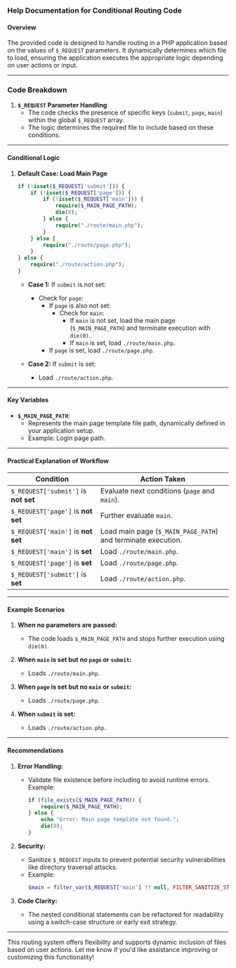 ### Help Documentation for Conditional Routing Code

#### Overview
The provided code is designed to handle routing in a PHP application based on the values of `$_REQUEST` parameters. It dynamically determines which file to load, ensuring the application executes the appropriate logic depending on user actions or input.

---

### Code Breakdown

1. **`$_REQUEST` Parameter Handling**
   - The code checks the presence of specific keys (`submit`, `page`, `main`) within the global `$_REQUEST` array.
   - The logic determines the required file to include based on these conditions.

---

#### Conditional Logic

1. **Default Case: Load Main Page**
   ```php
   if (!isset($_REQUEST['submit'])) {
       if (!isset($_REQUEST['page'])) {
           if (!isset($_REQUEST['main'])) {
               require($_MAIN_PAGE_PATH);
               die(0);
           } else {
               require("./route/main.php");
           }
       } else {
           require("./route/page.php");
       }
   } else {
       require("./route/action.php");
   }
   ```
   - **Case 1:** If `submit` is not set:
     - Check for `page`:
       - If `page` is also not set:
         - Check for `main`:
           - If `main` is not set, load the main page (`$_MAIN_PAGE_PATH`) and terminate execution with `die(0)`.
           - If `main` is set, load `./route/main.php`.
       - If `page` is set, load `./route/page.php`.

   - **Case 2:** If `submit` is set:
     - Load `./route/action.php`.

---

#### Key Variables
- **`$_MAIN_PAGE_PATH`**:
  - Represents the main page template file path, dynamically defined in your application setup.
  - Example: Login page path.

---

#### Practical Explanation of Workflow
| **Condition**                       | **Action Taken**                 |
|-------------------------------------|-----------------------------------|
| `$_REQUEST['submit']` is **not set** | Evaluate next conditions (`page` and `main`). |
| `$_REQUEST['page']` is **not set**   | Further evaluate `main`.          |
| `$_REQUEST['main']` is **not set**   | Load main page (`$_MAIN_PAGE_PATH`) and terminate execution. |
| `$_REQUEST['main']` is **set**       | Load `./route/main.php`.          |
| `$_REQUEST['page']` is **set**       | Load `./route/page.php`.          |
| `$_REQUEST['submit']` is **set**     | Load `./route/action.php`.        |

---

#### Example Scenarios

1. **When no parameters are passed:**
   - The code loads `$_MAIN_PAGE_PATH` and stops further execution using `die(0)`.

2. **When `main` is set but no `page` or `submit`:**
   - Loads `./route/main.php`.

3. **When `page` is set but no `main` or `submit`:**
   - Loads `./route/page.php`.

4. **When `submit` is set:**
   - Loads `./route/action.php`.

---

#### Recommendations
1. **Error Handling:**
   - Validate file existence before including to avoid runtime errors. Example:
     ```php
     if (file_exists($_MAIN_PAGE_PATH)) {
         require($_MAIN_PAGE_PATH);
     } else {
         echo "Error: Main page template not found.";
         die(0);
     }
     ```

2. **Security:**
   - Sanitize `$_REQUEST` inputs to prevent potential security vulnerabilities like directory traversal attacks.
   - Example:
     ```php
     $main = filter_var($_REQUEST['main'] ?? null, FILTER_SANITIZE_STRING);
     ```

3. **Code Clarity:**
   - The nested conditional statements can be refactored for readability using a switch-case structure or early exit strategy.

---

This routing system offers flexibility and supports dynamic inclusion of files based on user actions. Let me know if you'd like assistance improving or customizing this functionality!